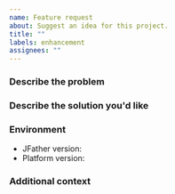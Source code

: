 ```yaml
---
name: Feature request
about: Suggest an idea for this project.
title: ""
labels: enhancement
assignees: ""
---
```


### Describe the problem

<!-- A clear and concise description of what the problem is. Ex. I'm always
     frustrated when [...] -->

### Describe the solution you'd like

<!-- A clear and concise description of what you want to happen. -->

### Environment

- JFather version<!-- e.g. 0.1.0 -->:
- Platform version<!-- e.g. Chrome 120.0.6099.71, Node.js v20.10.0 -->:

### Additional context

<!-- Add any other context about the feature request here. -->
